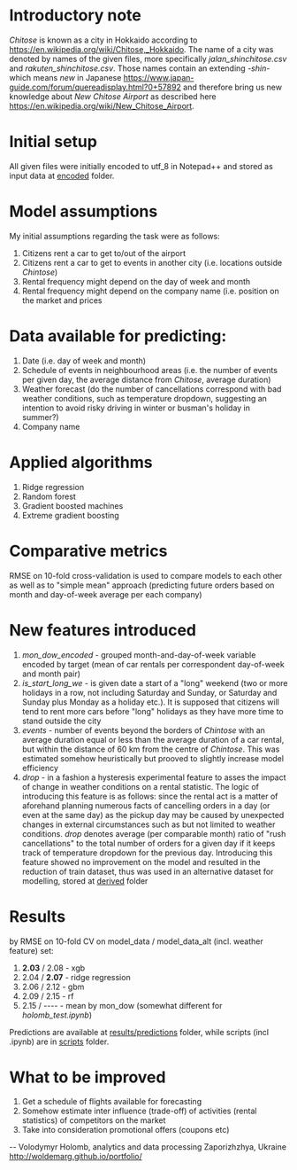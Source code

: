 # Introductory note
*Chitose* is known as a city in Hokkaido according to https://en.wikipedia.org/wiki/Chitose,_Hokkaido. The name of a  city was denoted by names of the given files, more specifically *jalan_shinchitose.csv* and *rakuten_shinchitose.csv*. Those names contain an extending *-shin-* which means *new* in Japanese https://www.japan-guide.com/forum/quereadisplay.html?0+57892 and therefore bring us new knowledge about *New Chitose Airport* as described here https://en.wikipedia.org/wiki/New_Chitose_Airport.

# Initial setup
All given files were initially encoded to utf_8 in Notepad++ and stored as input data at [encoded](https://github.com/woldemarg/lightit_test/tree/master/data/encoded) folder.

# Model assumptions
My initial assumptions regarding the task were as follows: 
1. Citizens rent a car to get to/out of the airport
2. Citizens rent a car to get to events in another city (i.e. locations outside *Chintose*)
3. Rental frequency might depend on the day of week and month
4. Rental frequency might depend on the company name (i.e. position on the market and prices

# Data available for predicting:
1. Date (i.e. day of week and month)
2. Schedule of events in neighbourhood areas (i.e. the number of events per given day, the average distance from *Chitose*, average duration)
3. Weather forecast (do the number of cancellations correspond with bad weather conditions, such as temperature dropdown, suggesting an intention to avoid risky driving in winter or busman's holiday in summer?)
4. Company name

# Applied algorithms
1. Ridge regression
2. Random forest
3. Gradient boosted machines
4. Extreme gradient boosting 

# Comparative metrics
RMSE on 10-fold cross-validation is used to compare models to each other as well as to  "simple mean" approach (predicting future orders based on month and day-of-week average per each company)

# New features introduced
1. *mon_dow_encoded* - grouped month-and-day-of-week variable encoded by target (mean of car rentals per correspondent day-of-week and month pair)
2. *is_start_long_we* - is given date a start of a "long" weekend (two or more holidays in a row, not including Saturday and Sunday, or Saturday and Sunday plus Monday as a holiday etc.). It is supposed that citizens will tend to rent more cars before "long" holidays as they have more time to stand outside the city
3. *events* - number of events beyond the borders of *Chintose* with an average duration equal or less than the average duration of a car rental, but within the distance of 60 km from the centre of *Chintose*. This was estimated somehow heuristically but prooved to slightly increase model efficiency
4. *drop* - in a fashion a hysteresis experimental feature to asses the impact of change in weather conditions on a rental statistic. The logic of introducing this feature is as follows: since the rental act is a matter of aforehand planning numerous facts of cancelling orders in a day (or even at the same day) as the pickup day may be caused by unexpected changes in external circumstances such as but not limited to weather conditions. *drop* denotes average (per comparable month) ratio of "rush cancellations" to the total number of orders for a given day if it keeps track of temperature dropdown for the previous day. Introducing this feature showed no improvement on the model and resulted in the reduction of train dataset, thus was used in an alternative dataset for modelling, stored at [derived](https://github.com/woldemarg/lightit_test/tree/master/derived) folder

# Results
by RMSE on 10-fold CV on model_data / model_data_alt (incl. weather feature) set:
1. **2.03** / 2.08 - xgb
2. 2.04 / **2.07** - ridge regression
3. 2.06 / 2.12 - gbm
4. 2.09 / 2.15 - rf
5. 2.15 / ---- - mean by mon_dow
(somewhat different for *holomb_test.ipynb*)

Predictions are available at [results/predictions](https://github.com/woldemarg/lightit_test/tree/master/results/predictions) folder, while scripts (incl .ipynb) are in [scripts](https://github.com/woldemarg/lightit_test/tree/master/sripts) folder.

# What to be improved
1. Get a schedule of flights available for forecasting
2. Somehow estimate inter influence (trade-off)  of activities (rental statistics) of competitors on the market
3. Take into consideration promotional offers (coupons etc)

--
Volodymyr Holomb,
analytics and data processing
Zaporizhzhya, Ukraine
http://woldemarg.github.io/portfolio/
